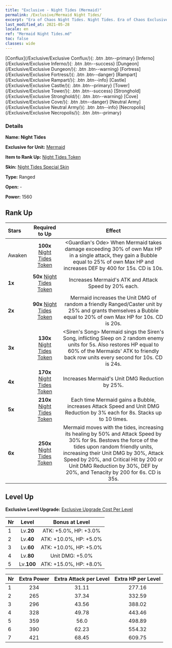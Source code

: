 ```yaml
---
title: "Exclusive - Night Tides (Mermaid)"
permalink: /Exclusive/Mermaid Night Tides/
excerpt: "Era of Chaos Night Tides. Night Tides. Era of Chaos Exclusive Night Tides. Mermaid Exclusive."
last_modified_at: 2021-05-28
locale: en
ref: "Mermaid Night Tides.md"
toc: false
classes: wide
---
```

 [Conflux](/Exclusive/Exclusive Conflux/){: .btn .btn--primary} [Inferno](/Exclusive/Exclusive Inferno/){: .btn .btn--success} [Dungeon](/Exclusive/Exclusive Dungeon/){: .btn .btn--warning} [Fortress](/Exclusive/Exclusive Fortress/){: .btn .btn--danger} [Rampart](/Exclusive/Exclusive Rampart/){: .btn .btn--info} [Castle](/Exclusive/Exclusive Castle/){: .btn .btn--primary} [Tower](/Exclusive/Exclusive Tower/){: .btn .btn--success} [Stronghold](/Exclusive/Exclusive Stronghold/){: .btn .btn--warning} [Cove](/Exclusive/Exclusive Cove/){: .btn .btn--danger} [Neutral Army](/Exclusive/Exclusive Neutral Army/){: .btn .btn--info} [Necropolis](/Exclusive/Exclusive Necropolis/){: .btn .btn--primary} 

### Details
 **Name: Night Tides** 

 **Exclusive for Unit:** [Mermaid](/units/Mermaid/) 

 **Item to Rank Up:** [Night Tides Token](/Items/con_1004/)

 **Skin:** [Night Tides Special Skin](/Items/con_672/)

 **Type:** Ranged

 **Open:** -

 **Power:** 1560

## Rank Up

  |     Stars    |  Required to Up | Effect |
  |:-------------|:---------------:|:---------------:|
  |  Awaken  | **100x** [Night Tides Token](/Items/con_1004/) | <Guardian's Ode> When Mermaid takes damage exceeding 30% of own Max HP in a single attack, they gain a Bubble equal to 25% of own Max HP and increases DEF by 400 for 15s. CD is 10s. |
  | **1x** <i class="fas fa-star"/> | **50x** [Night Tides Token](/Items/con_1004/) | Increases Mermaid's ATK and Attack Speed by 20% each. |
  | **2x** <i class="fas fa-star"/> | **90x** [Night Tides Token](/Items/con_1004/) | <Song of Aid> Mermaid increases the Unit DMG of random a friendly Ranged/Caster unit by 25% and grants themselves a Bubble equal to 20% of own Max HP for 10s. CD is 20s. |
  | **3x** <i class="fas fa-star"/> | **130x** [Night Tides Token](/Items/con_1004/) | <Siren's Song> Mermaid sings the Siren's Song, inflicting Sleep on 2 random enemy units for 5s. Also restores HP equal to 60% of the Mermaids' ATK to friendly back row units every second for 10s. CD is 24s. |
  | **4x** <i class="fas fa-star"/> | **170x** [Night Tides Token](/Items/con_1004/) | Increases Mermaid's Unit DMG Reduction by 25%. |
  | **5x** <i class="fas fa-star"/> | **210x** [Night Tides Token](/Items/con_1004/) | Each time Mermaid gains a Bubble, increases Attack Speed and Unit DMG Reduction by 3% each for 8s. Stacks up to 10 times. |
  | **6x** <i class="fas fa-star"/> | **250x** [Night Tides Token](/Items/con_1004/) | <Song of the Night Tide> Mermaid moves with the tides, increasing its healing by 50% and Attack Speed by 30% for 9s. Bestows the force of the tides upon random friendly units, increasing their Unit DMG by 30%, Attack Speed by 20%, and Critical Hit by 200 or Unit DMG Reduction by 30%, DEF by 20%, and Tenacity by 200 for 6s. CD is 35s. |


## Level Up
 **Exclusive Level Upgrade:** [Exclusive Upgrade Cost Per Level](/Exclusive/ExclusiveUpgradeCostPerLevel/)

  |  Nr  |   Level  | Bonus at Level |
  |:-----|:--------:|:--------------:|
  | 1 | Lv.**20** | ATK: +5.0%, HP: +3.0% |
  | 2 | Lv.**40** | ATK: +10.0%, HP: +5.0% |
  | 3 | Lv.**60** | ATK: +10.0%, HP: +5.0% |
  | 4 | Lv.**80** | Unit DMG: +5.0% |
  | 5 | Lv.**100** | ATK: +15.0%, HP: +8.0% |


  |  Nr  |  Extra Power | Extra Attack per Level | Extra HP per Level |
  |:-----|:--------:|:--------:|:--------:|
  | 1 | 234 | 31.11 | 277.16 |
  | 2 | 265 | 37.34 | 332.59 |
  | 3 | 296 | 43.56 | 388.02 |
  | 4 | 328 | 49.78 | 443.46 |
  | 5 | 359 | 56.0 | 498.89 |
  | 6 | 390 | 62.23 | 554.32 |
  | 7 | 421 | 68.45 | 609.75 |


